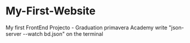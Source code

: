 # My-First-Website
My first FrontEnd Projecto - Graduation primavera Academy
write "json-server --watch bd.json" on the terminal
